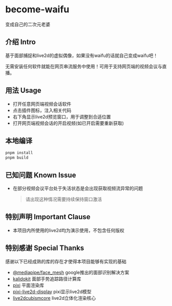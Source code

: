 # become-waifu

变成自己的二次元老婆

## 介绍 Intro

基于面部捕捉和live2d的虚拟偶像，如果没有waifu的话就自己变成waifu吧！

无需安装任何软件就能在网页串流服务中使用！可用于支持网页端的视频会议与直播。

## 用法 Usage

- 打开任意网页端视频会话软件
- 点击插件图标，注入相关代码
- 右下角显示live2d预览窗口，用于调整到合适位置
- 打开网页端视频会话的开启视频(如已开启需要重新获取)

## 本地编译

```bash
pnpm install
pnpm build
```

## 已知问题 Known Issue

- 在部分视频会议平台处于失活状态是会出现获取视频流异常的问题
  > 请出现这种情况需要持续保持窗口激活

## 特别声明 Important Clause

- 本项目内所使用的live2d均为演示使用，不包含任何版权

## 特别感谢 Special Thanks

感谢以下已经成熟的库的存在才使得本项目能够有实现的基础

- [@mediapipe/face_mesh](https://google.github.io/mediapipe/solutions/face_mesh) google推出的面部识别解决方案
- [kalidokit](https://github.com/yeemachine/kalidokit) 面部手势追踪路径计算库
- [pixi](https://pixijs.com/) 平面渲染库
- [pixi-live2d-display](https://github.com/guansss/pixi-live2d-display) pixi显示live2d模型
- [live2dcubismcore](https://www.live2d.com/en/download/cubism-sdk/) live2d立体化渲染核心
